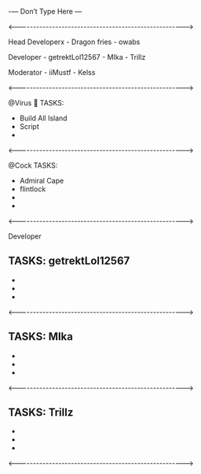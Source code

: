 -— Don’t Type Here —


<----------------------------------------------------->

Head Developerx - Dragon fries - owabs

Developer - getrektLol12567 - MIka - Trillz

Moderator - iiMustf - Kelss

<----------------------------------------------------->


@Virus :sparkler: TASKS:
- Build All Island
- Script 
-

<----------------------------------------------------->

@Cock TASKS:
- Admiral Cape
- flintlock
- 
-

<----------------------------------------------------->

Developer


TASKS: getrektLol12567
- 
- 
-
-

<----------------------------------------------------->

TASKS: MIka
- 
- 
-
-

<----------------------------------------------------->

TASKS: Trillz
- 
- 
-
-

<----------------------------------------------------->
